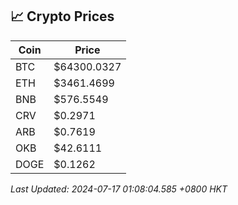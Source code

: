 ## 📈 Crypto Prices

| Coin | Price |
| ---- | ----- |
| BTC | $64300.0327 |
| ETH | $3461.4699 |
| BNB | $576.5549 |
| CRV | $0.2971 |
| ARB | $0.7619 |
| OKB | $42.6111 |
| DOGE | $0.1262 |

_Last Updated: 2024-07-17 01:08:04.585 +0800 HKT_